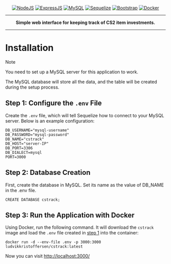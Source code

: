 <p align="center">
  <a href="https://nodejs.org/en"><img alt="NodeJS" src="https://custom-icon-badges.demolab.com/badge/-NodeJS-green?style=for-the-badge"/></a> 
  <a href="https://expressjs.com/"><img alt="ExpressJS" src="https://custom-icon-badges.demolab.com/badge/-ExpressJS-white?style=for-the-badge"/></a> 
  <a href="https://www.mysql.com/"><img alt="MySQL" src="https://custom-icon-badges.demolab.com/badge/-MySQL-blue?style=for-the-badge"/></a> 
  <a href="https://sequelize.org/"><img alt="Sequelize" src="https://custom-icon-badges.demolab.com/badge/-Sequelize-lightblue?style=for-the-badge"/></a> 
  <a href="https://getbootstrap.com/"><img alt="Bootstrap" src="https://custom-icon-badges.demolab.com/badge/-Bootstrap-purple?style=for-the-badge"/></a> 
  <a href="https://hub.docker.com/r/ludvikkristoffersen/cstrack"><img alt="Docker" src="https://custom-icon-badges.demolab.com/badge/-Docker-blue?style=for-the-badge"/></a> 
</p>

---

<p align="center"><strong>Simple web interface for keeping track of CS2 item investments.</strong></p>

---

# Installation

> [!NOTE]
> You need to set up a MySQL server for this application to work.

The MySQL database will store all the data, and the table will be created during the setup process.
## Step 1: Configure the `.env` File
Create the `.env` file, which will tell Sequelize how to connect to your MySQL server. Below is an example configuration:
```plaintext
DB_USERNAME="mysql-username"
DB_PASSWORD="mysql-password"
DB_NAME="cstrack"
DB_HOST="server-IP"
DB_PORT=3306
DB_DIALECT=mysql
PORT=3000
```

## Step 2: Database Creation
First, create the database in MySQL. Set its name as the value of DB_NAME in the .env file.

```mysql
CREATE DATABASE cstrack;
```

## Step 3: Run the Application with Docker

Using Docker, run the following command. It will download the `cstrack` image and load the `.env` file created in [step 1](#Step-1:-Configure-the-`.env`-File) into the container:

```Docker
docker run -d --env-file .env -p 3000:3000 ludvikkristoffersen/cstrack:latest
```

Now you can visit [http://localhost:3000/](http://localhost:3000/)
